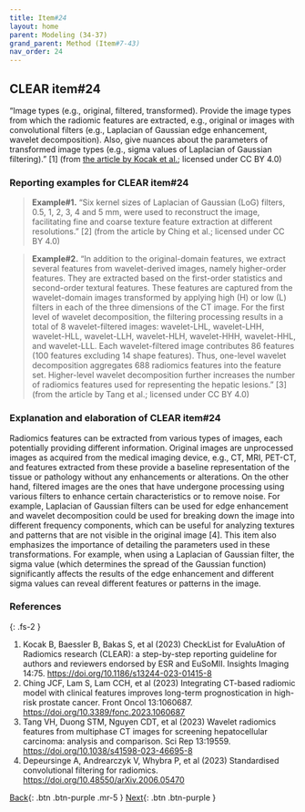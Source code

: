 ```yaml
---
title: Item#24
layout: home
parent: Modeling (34-37)
grand_parent: Method (Item#7-43)
nav_order: 24
---
```


## CLEAR item#24


“Image types (e.g., original, filtered, transformed). Provide the image types from which the radiomic features are extracted, e.g., original or images with convolutional filters (e.g., Laplacian of Gaussian edge enhancement, wavelet decomposition). Also, give nuances about the parameters of transformed image types (e.g., sigma values of Laplacian of Gaussian filtering).” [1] (from [the article by Kocak et al.](https://insightsimaging.springeropen.com/articles/10.1186/s13244-023-01415-8); licensed under CC BY 4.0)


### Reporting examples for CLEAR item#24

> **Example#1.** “Six kernel sizes of Laplacian of Gaussian (LoG) filters, 0.5, 1, 2, 3, 4 and 5 mm, were used to reconstruct the image, facilitating fine and coarse texture feature extraction at different resolutions.” [2] (from the article by Ching et al.; licensed under CC BY 4.0)

> **Example#2.** “In addition to the original-domain features, we extract several features from wavelet-derived images, namely higher-order features. They are extracted based on the first-order statistics and second-order textural features. These features are captured from the wavelet-domain images transformed by applying high (H) or low (L) filters in each of the three dimensions of the CT image. For the first level of wavelet decomposition, the filtering processing results in a total of 8 wavelet-filtered images: wavelet-LHL, wavelet-LHH, wavelet-HLL, wavelet-LLH, wavelet-HLH, wavelet-HHH, wavelet-HHL, and wavelet-LLL. Each wavelet-filtered image contributes 86 features (100 features excluding 14 shape features). Thus, one-level wavelet decomposition aggregates 688 radiomics features into the feature set. Higher-level wavelet decomposition further increases the number of radiomics features used for representing the hepatic lesions.” [3] (from the article by Tang et al.; licensed under CC BY 4.0)

### Explanation and elaboration of CLEAR item#24

Radiomics features can be extracted from various types of images, each potentially providing different information. Original images are unprocessed images as acquired from the medical imaging device, e.g., CT, MRI, PET-CT, and features extracted from these provide a baseline representation of the tissue or pathology without any enhancements or alterations. On the other hand, filtered images are the ones that have undergone processing using various filters to enhance certain characteristics or to remove noise. For example, Laplacian of Gaussian filters can be used for edge enhancement and wavelet decomposition could be used for breaking down the image into different frequency components, which can be useful for analyzing textures and patterns that are not visible in the original image [4]. This item also emphasizes the importance of detailing the parameters used in these transformations. For example, when using a Laplacian of Gaussian filter, the sigma value (which determines the spread of the Gaussian function) significantly affects the results of the edge enhancement and different sigma values can reveal different features or patterns in the image. 
### References

{: .fs-2 }

1. 	Kocak B, Baessler B, Bakas S, et al (2023) CheckList for EvaluAtion of Radiomics research (CLEAR): a step-by-step reporting guideline for authors and reviewers endorsed by ESR and EuSoMII. Insights Imaging 14:75. https://doi.org/10.1186/s13244-023-01415-8
2. 	Ching JCF, Lam S, Lam CCH, et al (2023) Integrating CT-based radiomic model with clinical features improves long-term prognostication in high-risk prostate cancer. Front Oncol 13:1060687. https://doi.org/10.3389/fonc.2023.1060687
3. 	Tang VH, Duong STM, Nguyen CDT, et al (2023) Wavelet radiomics features from multiphase CT images for screening hepatocellular carcinoma: analysis and comparison. Sci Rep 13:19559. https://doi.org/10.1038/s41598-023-46695-8
4. 	Depeursinge A, Andrearczyk V, Whybra P, et al (2023) Standardised convolutional filtering for radiomics. https://doi.org/10.48550/arXiv.2006.05470

[Back](https://radiomic.github.io/CLEAR-E3/docs/Item2.html){: .btn .btn-purple .mr-5 }
[Next](https://radiomic.github.io/CLEAR-E3/docs/Item4.html){: .btn .btn-purple   }
